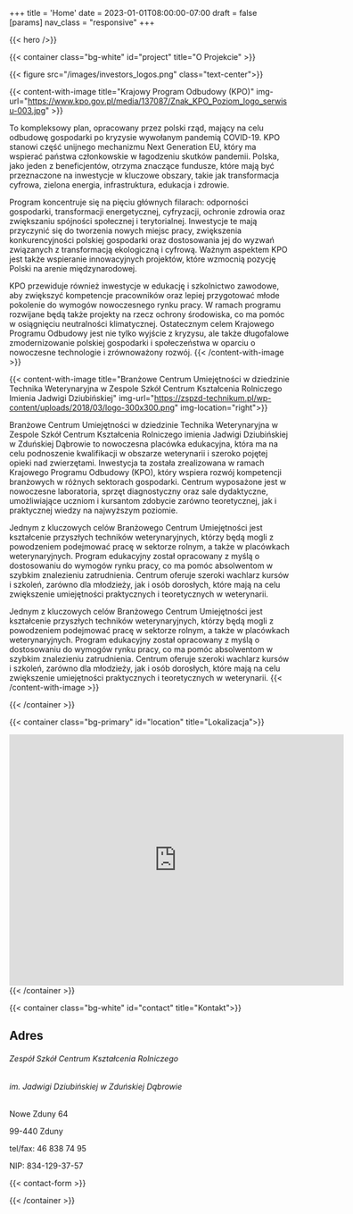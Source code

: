 +++
title = 'Home'
date = 2023-01-01T08:00:00-07:00
draft = false
[params]
nav_class = "responsive"
+++

{{< hero />}}

{{< container class="bg-white" id="project" title="O Projekcie" >}}

{{< figure src="/images/investors_logos.png" class="text-center">}}

{{< content-with-image title="Krajowy Program Odbudowy (KPO)" img-url="https://www.kpo.gov.pl/media/137087/Znak_KPO_Poziom_logo_serwisu-003.jpg" >}}

To kompleksowy plan, opracowany przez polski rząd, mający na celu odbudowę gospodarki po kryzysie wywołanym pandemią COVID-19. KPO stanowi część unijnego mechanizmu Next Generation EU, który ma wspierać państwa członkowskie w łagodzeniu skutków pandemii. Polska, jako jeden z beneficjentów, otrzyma znaczące fundusze, które mają być przeznaczone na inwestycje w kluczowe obszary, takie jak transformacja cyfrowa, zielona energia, infrastruktura, edukacja i zdrowie.

Program koncentruje się na pięciu głównych filarach: odporności gospodarki, transformacji energetycznej, cyfryzacji, ochronie zdrowia oraz zwiększaniu spójności społecznej i terytorialnej. Inwestycje te mają przyczynić się do tworzenia nowych miejsc pracy, zwiększenia konkurencyjności polskiej gospodarki oraz dostosowania jej do wyzwań związanych z transformacją ekologiczną i cyfrową. Ważnym aspektem KPO jest także wspieranie innowacyjnych projektów, które wzmocnią pozycję Polski na arenie międzynarodowej.

KPO przewiduje również inwestycje w edukację i szkolnictwo zawodowe, aby zwiększyć kompetencje pracowników oraz lepiej przygotować młode pokolenie do wymogów nowoczesnego rynku pracy. W ramach programu rozwijane będą także projekty na rzecz ochrony środowiska, co ma pomóc w osiągnięciu neutralności klimatycznej. Ostatecznym celem Krajowego Programu Odbudowy jest nie tylko wyjście z kryzysu, ale także długofalowe zmodernizowanie polskiej gospodarki i społeczeństwa w oparciu o nowoczesne technologie i zrównoważony rozwój.
{{< /content-with-image >}}

{{< content-with-image title="Branżowe Centrum Umiejętności w dziedzinie Technika Weterynaryjna w Zespole Szkół Centrum Kształcenia Rolniczego Imienia Jadwigi Dziubińskiej" img-url="https://zspzd-technikum.pl/wp-content/uploads/2018/03/logo-300x300.png" img-location="right">}}

Branżowe Centrum Umiejętności w dziedzinie Technika Weterynaryjna w Zespole Szkół Centrum Kształcenia Rolniczego imienia Jadwigi Dziubińskiej w Zduńskiej Dąbrowie to nowoczesna placówka edukacyjna, która ma na celu podnoszenie kwalifikacji w obszarze weterynarii i szeroko pojętej opieki nad zwierzętami. Inwestycja ta została zrealizowana w ramach Krajowego Programu Odbudowy (KPO), który wspiera rozwój kompetencji branżowych w różnych sektorach gospodarki. Centrum wyposażone jest w nowoczesne laboratoria, sprzęt diagnostyczny oraz sale dydaktyczne, umożliwiające uczniom i kursantom zdobycie zarówno teoretycznej, jak i praktycznej wiedzy na najwyższym poziomie.

Jednym z kluczowych celów Branżowego Centrum Umiejętności jest kształcenie przyszłych techników weterynaryjnych, którzy będą mogli z powodzeniem podejmować pracę w sektorze rolnym, a także w placówkach weterynaryjnych. Program edukacyjny został opracowany z myślą o dostosowaniu do wymogów rynku pracy, co ma pomóc absolwentom w szybkim znalezieniu zatrudnienia. Centrum oferuje szeroki wachlarz kursów i szkoleń, zarówno dla młodzieży, jak i osób dorosłych, które mają na celu zwiększenie umiejętności praktycznych i teoretycznych w weterynarii.

Jednym z kluczowych celów Branżowego Centrum Umiejętności jest kształcenie przyszłych techników weterynaryjnych, którzy będą mogli z powodzeniem podejmować pracę w sektorze rolnym, a także w placówkach weterynaryjnych. Program edukacyjny został opracowany z myślą o dostosowaniu do wymogów rynku pracy, co ma pomóc absolwentom w szybkim znalezieniu zatrudnienia. Centrum oferuje szeroki wachlarz kursów i szkoleń, zarówno dla młodzieży, jak i osób dorosłych, które mają na celu zwiększenie umiejętności praktycznych i teoretycznych w weterynarii.
{{< /content-with-image >}}

{{< /container >}}

{{< container class="bg-primary" id="location" title="Lokalizacja">}}
<div class="row justify-content-center">
<iframe src="https://www.google.com/maps/embed?pb=!1m14!1m12!1m3!1d1293.602198773173!2d19.79217822718766!3d52.14649126411444!2m3!1f0!2f0!3f0!3m2!1i1024!2i768!4f13.1!5e1!3m2!1spl!2spl!4v1727096835268!5m2!1spl!2spl" width="600" height="450" style="border:0;" allowfullscreen="" loading="lazy" referrerpolicy="no-referrer-when-downgrade" class="row justify-content-center"></iframe>
</div>
{{< /container >}}

{{< container class="bg-white" id="contact" title="Kontakt">}}


<div class="row">
<div class="col-12 col-lg-6">
<h2>Adres</h2>
<div class="text-center">
<h6>Zespół Szkół Centrum Kształcenia Rolniczego</h6>
<h6>im. Jadwigi Dziubińskiej w Zduńskiej Dąbrowie</h6>
<p>Nowe Zduny 64</p>
<p>99-440 Zduny</p>

<p>tel/fax: 46 838 74 95</p>

<p>NIP: 834-129-37-57</p>
</div>
</div>
<div class="col-12 col-lg-6">
{{< contact-form >}}
</div>

</div>

{{< /container >}}
